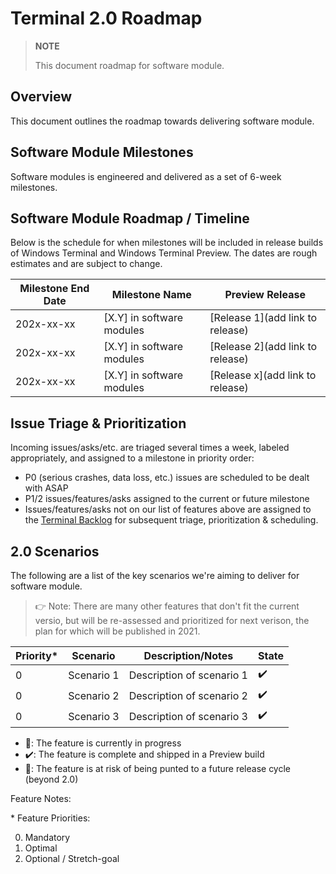 # Terminal 2.0 Roadmap

> **NOTE**
>
> This document roadmap for software module.

## Overview

This document outlines the roadmap towards delivering software module.

## Software Module Milestones

Software modules is engineered and delivered as a set of 6-week milestones.

## Software Module Roadmap / Timeline

Below is the schedule for when milestones will be included in release builds of Windows Terminal and Windows Terminal Preview. The dates are rough estimates and are subject to change.

| Milestone End Date | Milestone Name | Preview Release |
| ------------------ | -------------- | ------------------------- |
| 202x-xx-xx | [X.Y] in software modules | [Release 1](add link to release) |
| 202x-xx-xx | [X.Y] in software modules | [Release 2](add link to release) |
| 202x-xx-xx | [X.Y] in software modules | [Release x](add link to release) |

## Issue Triage & Prioritization

Incoming issues/asks/etc. are triaged several times a week, labeled appropriately, and assigned to a milestone in priority order:

* P0 (serious crashes, data loss, etc.) issues are scheduled to be dealt with ASAP
* P1/2 issues/features/asks  assigned to the current or future milestone
* Issues/features/asks not on our list of features above are assigned to the [Terminal Backlog](https://github.com/microsoft/terminal/milestone/7) for subsequent triage, prioritization & scheduling.

## 2.0 Scenarios

The following are a list of the key scenarios we're aiming to deliver for software module.

> 👉 Note: There are many other features that don't fit the current versio, but will be re-assessed and prioritized for next verison, the plan for which will be published in 2021.

| Priority\* | Scenario | Description/Notes | State |
| ---------- | -------- | ----------------- | ----- |
| 0 | Scenario 1 | Description of scenario 1 | ✔️ |
| 0 | Scenario 2 | Description of scenario 2 | ✔️ |
| 0 | Scenario 3 | Description of scenario 3 | ✔️ |


* 📝: The feature is currently in progress
* ✔️: The feature is complete and shipped in a Preview build
* 🦶: The feature is at risk of being punted to a future release cycle (beyond 2.0)

Feature Notes:

\* Feature Priorities:

0. Mandatory <br/>
1. Optimal <br/>
2. Optional / Stretch-goal <br/>


[Software Module Roadmap]: ./software-module-roadmap.md

